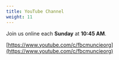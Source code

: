```yaml
---
title: YouTube Channel
weight: 11
---
```


Join us online each **Sunday** at **10:45 AM**.


 [https://www.youtube.com/c/fbcmuncieorg](https://www.youtube.com/c/fbcmuncieorg) 